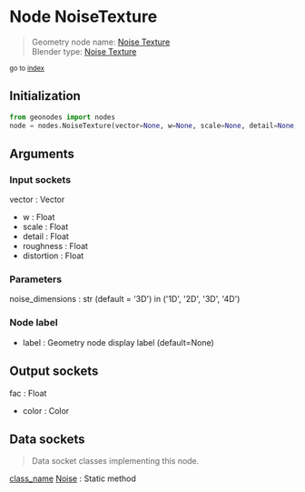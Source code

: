 
# Node NoiseTexture

> Geometry node name: [Noise Texture](https://docs.blender.org/manual/en/latest/modeling/geometry_nodes/material/noise_texture.html)<br>
  Blender type: [Noise Texture](https://docs.blender.org/api/current/bpy.types.ShaderNodeTexNoise.html)
  
<sub>go to [index](/docs/index.md)</sub>

## Initialization

```python
from geonodes import nodes
node = nodes.NoiseTexture(vector=None, w=None, scale=None, detail=None, roughness=None, distortion=None, noise_dimensions='3D', label=None)
```



## Arguments


### Input sockets

vector : Vector
- w : Float
- scale : Float
- detail : Float
- roughness : Float
- distortion : Float

### Parameters

noise_dimensions : str (default = '3D') in ('1D', '2D', '3D', '4D')

### Node label

- label : Geometry node display label (default=None)

## Output sockets

fac : Float
- color : Color

## Data sockets

> Data socket classes implementing this node.
  
[class_name](docs/sockets/Texture.md) [Noise](docs/sockets/Texture.md#noise) : Static method

